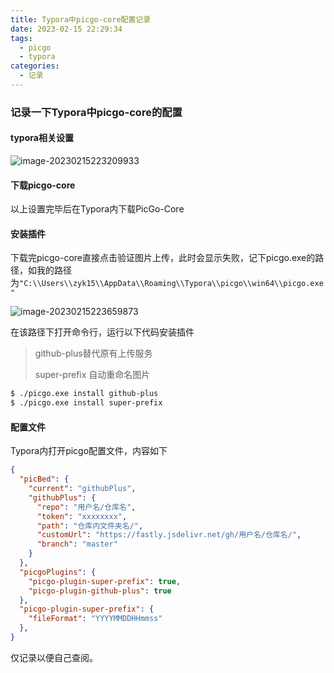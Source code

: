 ```yaml
---
title: Typora中picgo-core配置记录
date: 2023-02-15 22:29:34
tags: 
  - picgo
  - typora
categories: 
  - 记录
---
```


### 记录一下Typora中picgo-core的配置

#### typora相关设置

![image-20230215223209933](https://fastly.jsdelivr.net/gh/vampire610/PicGo/Blog-PIC/20230215223213.png)



#### 下载picgo-core

以上设置完毕后在Typora内下载PicGo-Core

#### 安装插件

下载完picgo-core直接点击验证图片上传，此时会显示失败，记下picgo.exe的路径，如我的路径为`"C:\\Users\\zyk15\\AppData\\Roaming\\Typora\\picgo\\win64\\picgo.exe"`

![image-20230215223659873](https://fastly.jsdelivr.net/gh/vampire610/PicGo/Blog-PIC/20230215223702.png)

在该路径下打开命令行，运行以下代码安装插件

> github-plus替代原有上传服务
>
> super-prefix 自动重命名图片

``` zsh
$ ./picgo.exe install github-plus
$ ./picgo.exe install super-prefix
```

#### 配置文件

Typora内打开picgo配置文件，内容如下

``` json
{
  "picBed": {
    "current": "githubPlus",
    "githubPlus": {
      "repo": "用户名/仓库名",
      "token": "xxxxxxxx",
      "path": "仓库内文件夹名/",
      "customUrl": "https://fastly.jsdelivr.net/gh/用户名/仓库名/",
      "branch": "master"
    }
  },
  "picgoPlugins": {
    "picgo-plugin-super-prefix": true,
    "picgo-plugin-github-plus": true
  },
  "picgo-plugin-super-prefix": {
    "fileFormat": "YYYYMMDDHHmmss"
  },
}
```





仅记录以便自己查阅。
